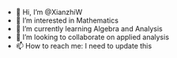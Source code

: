 - 👋 Hi, I’m @XianzhiW
- 👀 I’m interested in Mathematics
- 🌱 I’m currently learning Algebra and Analysis
- 💞️ I’m looking to collaborate on applied analysis
- 📫 How to reach me: I need to update this

<!---
XianzhiW/XianzhiW is a ✨ special ✨ repository because its `README.md` (this file) appears on your GitHub profile.
You can click the Preview link to take a look at your changes.
--->
